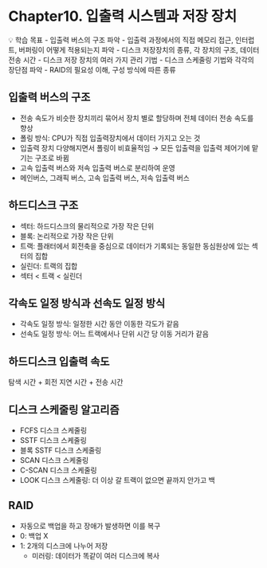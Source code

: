 # Chapter10. 입출력 시스템과 저장 장치

<aside>
💡 학습 목표
- 입출력 버스의 구조 파악
- 입출력 과정에서의 직접 메모리 접근, 인터럽트, 버퍼링이 어떻게 적용되는지 파악
- 디스크 저장장치의 종류, 각 장치의 구조, 데이터 전송 시간
- 디스크 저장 장치의 여러 가지 관리 기법
- 디스크 스케줄링 기법와 각각의 장단점 파악
- RAID의 필요성 이해, 구성 방식에 따른 종류

</aside>

## 입출력 버스의 구조

- 전송 속도가 비슷한 장치끼리 묶어서 장치 별로 할당하며 전체 데이터 전송 속도를 향상
- 폴링 방식: CPU가 직접 입출력장치에서 데이터 가지고 오는 것
- 입출력 장치 다양해지면서 폴링이 비효율적임
  → 모든 입출력을 입출력 제어기에 맡기는 구조로 바뀜
- 고속 입출력 버스와 저속 입출력 버스로 분리하여 운영
- 메인버스, 그래픽 버스, 고속 입출력 버스, 저속 입출력 버스

## 하드디스크 구조

- 섹터: 하드디스크의 물리적으로 가장 작은 단위
- 블록: 논리적으로 가장 작은 단위
- 트랙: 플래터에서 회전축을 중심으로 데이터가 기록되는 동일한 동심원상에 있는 섹터의 집합
- 실린더: 트랙의 집합
- 섹터 < 트랙 < 실린더

## 각속도 일정 방식과 선속도 일정 방식

- 각속도 일정 방식: 일정한 시간 동안 이동한 각도가 같음
- 선속도 일정 방식: 어느 트랙에서나 단위 시간 당 이동 거리가 같음

## 하드디스크 입출력 속도

탐색 시간 + 회전 지연 시간 + 전송 시간

## 디스크 스케줄링 알고리즘

- FCFS 디스크 스케줄링
- SSTF 디스크 스케줄링
- 블록 SSTF 디스크 스케줄링
- SCAN 디스크 스케줄링
- C-SCAN 디스크 스케줄링
- LOOK 디스크 스케줄링: 더 이상 갈 트랙이 없으면 끝까지 안가고 백

## RAID

- 자동으로 백업을 하고 장애가 발생하면 이를 복구
- 0: 백업 X
- 1: 2개의 디스크에 나누어 저장
  - 미러링: 데이터가 똑같이 여러 디스크에 복사
